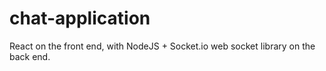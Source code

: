 # chat-application
React on the front end, with NodeJS + Socket.io web socket library on the back end. 


